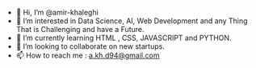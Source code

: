- 👋 Hi, I’m @amir-khaleghi
- 👀 I’m interested in Data Science, AI, Web Development and any Thing That is Challenging and have a Future.
- 🌱 I’m currently learning HTML , CSS, JAVASCRIPT and PYTHON.
- 💞️ I’m looking to collaborate on new startups.
- 📫 How to reach me : a.kh.d94@gmail.com

<!---
amir-khaleghi/amir-khaleghi is a ✨ special ✨ repository because its `README.md` (this file) appears on your GitHub profile.
You can click the Preview link to take a look at your changes.
--->
